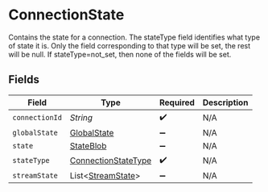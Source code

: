 # ConnectionState

Contains the state for a connection. The stateType field identifies what type of state it is. Only the field corresponding to that type will be set, the rest will be null. If stateType=not_set, then none of the fields will be set.


## Fields

| Field                                                             | Type                                                              | Required                                                          | Description                                                       |
| ----------------------------------------------------------------- | ----------------------------------------------------------------- | ----------------------------------------------------------------- | ----------------------------------------------------------------- |
| `connectionId`                                                    | *String*                                                          | :heavy_check_mark:                                                | N/A                                                               |
| `globalState`                                                     | [GlobalState](../../models/shared/GlobalState.md)                 | :heavy_minus_sign:                                                | N/A                                                               |
| `state`                                                           | [StateBlob](../../models/shared/StateBlob.md)                     | :heavy_minus_sign:                                                | N/A                                                               |
| `stateType`                                                       | [ConnectionStateType](../../models/shared/ConnectionStateType.md) | :heavy_check_mark:                                                | N/A                                                               |
| `streamState`                                                     | List<[StreamState](../../models/shared/StreamState.md)>           | :heavy_minus_sign:                                                | N/A                                                               |